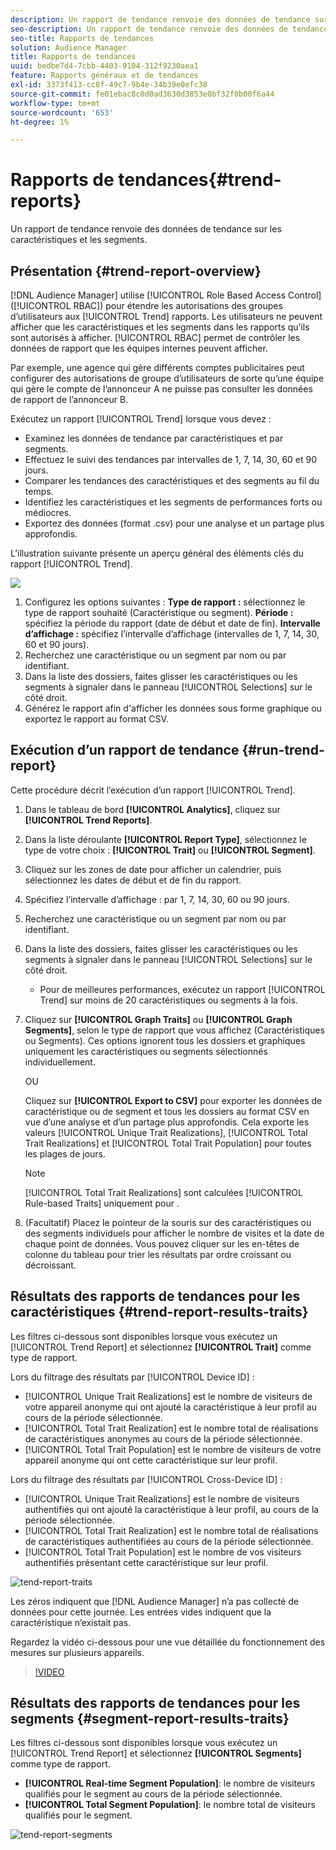 ```yaml
---
description: Un rapport de tendance renvoie des données de tendance sur les caractéristiques et les segments.
seo-description: Un rapport de tendance renvoie des données de tendance sur les caractéristiques et les segments.
seo-title: Rapports de tendances
solution: Audience Manager
title: Rapports de tendances
uuid: bedbe7d4-7cbb-4403-9104-312f9230aea1
feature: Rapports généraux et de tendances
exl-id: 3373f413-cc8f-49c7-9b4e-34b39e0efc38
source-git-commit: fe01ebac8c0d0ad3630d3853e0bf32f0b00f6a44
workflow-type: tm+mt
source-wordcount: '653'
ht-degree: 1%

---
```


# Rapports de tendances{#trend-reports}

Un rapport de tendance renvoie des données de tendance sur les caractéristiques et les segments.

## Présentation {#trend-report-overview}

<!-- 

c_trend_reports.xml

 -->

[!DNL Audience Manager] utilise  [!UICONTROL Role Based Access Control]  ([!UICONTROL RBAC]) pour étendre les autorisations des groupes d’utilisateurs aux  [!UICONTROL Trend] rapports. Les utilisateurs ne peuvent afficher que les caractéristiques et les segments dans les rapports qu’ils sont autorisés à afficher. [!UICONTROL RBAC] permet de contrôler les données de rapport que les équipes internes peuvent afficher.

Par exemple, une agence qui gère différents comptes publicitaires peut configurer des autorisations de groupe d’utilisateurs de sorte qu’une équipe qui gère le compte de l’annonceur A ne puisse pas consulter les données de rapport de l’annonceur B.

Exécutez un rapport [!UICONTROL Trend] lorsque vous devez :

* Examinez les données de tendance par caractéristiques et par segments.
* Effectuez le suivi des tendances par intervalles de 1, 7, 14, 30, 60 et 90 jours.
* Comparer les tendances des caractéristiques et des segments au fil du temps.
* Identifiez les caractéristiques et les segments de performances forts ou médiocres.
* Exportez des données (format .csv) pour une analyse et un partage plus approfondis.

L’illustration suivante présente un aperçu général des éléments clés du rapport [!UICONTROL Trend].

![](assets/trend_reports.png)

1. Configurez les options suivantes :
   **Type de rapport :** sélectionnez le type de rapport souhaité (Caractéristique ou segment).
   **Période :** spécifiez la période du rapport (date de début et date de fin).
   **Intervalle d’affichage :** spécifiez l’intervalle d’affichage (intervalles de 1, 7, 14, 30, 60 et 90 jours).
1. Recherchez une caractéristique ou un segment par nom ou par identifiant.
1. Dans la liste des dossiers, faites glisser les caractéristiques ou les segments à signaler dans le panneau [!UICONTROL Selections] sur le côté droit.
1. Générez le rapport afin d&#39;afficher les données sous forme graphique ou exportez le rapport au format CSV.

## Exécution d’un rapport de tendance {#run-trend-report}

Cette procédure décrit l’exécution d’un rapport [!UICONTROL Trend].

<!-- 

t_working_with_trend_reports.xml

 -->

1. Dans le tableau de bord **[!UICONTROL Analytics]**, cliquez sur **[!UICONTROL Trend Reports]**.
1. Dans la liste déroulante **[!UICONTROL Report Type]**, sélectionnez le type de votre choix : **[!UICONTROL Trait]** ou **[!UICONTROL Segment]**.
1. Cliquez sur les zones de date pour afficher un calendrier, puis sélectionnez les dates de début et de fin du rapport.
1. Spécifiez l’intervalle d’affichage : par 1, 7, 14, 30, 60 ou 90 jours.
1. Recherchez une caractéristique ou un segment par nom ou par identifiant.
1. Dans la liste des dossiers, faites glisser les caractéristiques ou les segments à signaler dans le panneau [!UICONTROL Selections] sur le côté droit.
   * Pour de meilleures performances, exécutez un rapport [!UICONTROL Trend] sur moins de 20 caractéristiques ou segments à la fois.
1. Cliquez sur **[!UICONTROL Graph Traits]** ou **[!UICONTROL Graph Segments]**, selon le type de rapport que vous affichez (Caractéristiques ou Segments). Ces options ignorent tous les dossiers et graphiques uniquement les caractéristiques ou segments sélectionnés individuellement.

   OU

   Cliquez sur **[!UICONTROL Export to CSV]** pour exporter les données de caractéristique ou de segment et tous les dossiers au format CSV en vue d’une analyse et d’un partage plus approfondis. Cela exporte les valeurs [!UICONTROL Unique Trait Realizations], [!UICONTROL Total Trait Realizations] et [!UICONTROL Total Trait Population] pour toutes les plages de jours.

   >[!NOTE]
   >
   >[!UICONTROL Total Trait Realizations] sont calculées  [!UICONTROL Rule-based Traits] uniquement pour .

1. (Facultatif) Placez le pointeur de la souris sur des caractéristiques ou des segments individuels pour afficher le nombre de visites et la date de chaque point de données. Vous pouvez cliquer sur les en-têtes de colonne du tableau pour trier les résultats par ordre croissant ou décroissant.

## Résultats des rapports de tendances pour les caractéristiques {#trend-report-results-traits}

Les filtres ci-dessous sont disponibles lorsque vous exécutez un [!UICONTROL Trend Report] et sélectionnez **[!UICONTROL Trait]** comme type de rapport.

Lors du filtrage des résultats par [!UICONTROL Device ID] :

* [!UICONTROL Unique Trait Realizations] est le nombre de visiteurs de votre appareil anonyme qui ont ajouté la caractéristique à leur profil au cours de la période sélectionnée.
* [!UICONTROL Total Trait Realization] est le nombre total de réalisations de caractéristiques anonymes au cours de la période sélectionnée.
* [!UICONTROL Total Trait Population] est le nombre de visiteurs de votre appareil anonyme qui ont cette caractéristique sur leur profil.

Lors du filtrage des résultats par [!UICONTROL Cross-Device ID] :

* [!UICONTROL Unique Trait Realizations] est le nombre de visiteurs authentifiés qui ont ajouté la caractéristique à leur profil, au cours de la période sélectionnée.
* [!UICONTROL Total Trait Realization] est le nombre total de réalisations de caractéristiques authentifiées au cours de la période sélectionnée.
* [!UICONTROL Total Trait Population] est le nombre de vos visiteurs authentifiés présentant cette caractéristique sur leur profil.

![tend-report-traits](assets/trend-report-traits.png)

Les zéros indiquent que [!DNL Audience Manager] n’a pas collecté de données pour cette journée. Les entrées vides indiquent que la caractéristique n’existait pas.

Regardez la vidéo ci-dessous pour une vue détaillée du fonctionnement des mesures sur plusieurs appareils.

>[!VIDEO](https://docs.adobe.com/content/help/en/audience-manager-learn/tutorials/build-and-manage-audiences/profile-merge/understanding-cross-device-metrics-in-audience-manager.html)

## Résultats des rapports de tendances pour les segments {#segment-report-results-traits}

Les filtres ci-dessous sont disponibles lorsque vous exécutez un [!UICONTROL Trend Report] et sélectionnez **[!UICONTROL Segments]** comme type de rapport.

* **[!UICONTROL Real-time Segment Population]**: le nombre de visiteurs qualifiés pour le segment au cours de la période sélectionnée.
* **[!UICONTROL Total Segment Population]**: le nombre total de visiteurs qualifiés pour le segment.

![tend-report-segments](assets/trend-report-segments.png)
